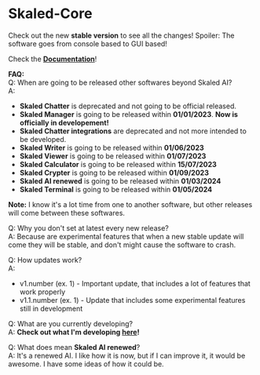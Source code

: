 # Skaled-Core
Check out the new **stable version** to see all the changes! Spoiler: The software goes from console based to GUI based! <br>

Check the **[Documentation](https://github.com/Skaled/Skaled-Core/wiki)**! <br>

**FAQ:** <br>
Q: When are going to be released other softwares beyond Skaled AI? <br>
A:
* **Skaled Chatter** is deprecated and not going to be official released.
* **Skaled Manager** is going to be released within **01/01/2023**. **Now is officially in developement!**
* **Skaled Chatter integrations** are deprecated and not more intended to be developed.
* **Skaled Writer** is going to be released within **01/06/2023**
* **Skaled Viewer** is going to be released within **01/07/2023**
* **Skaled Calculator** is going to be released within **15/07/2023**
* **Skaled Crypter** is going to be released within **01/09/2023**
* **Skaled AI renewed** is going to be released within **01/03/2024**
* **Skaled Terminal** is going to be released within **01/05/2024**

**Note:** I know it's a lot time from one to another software, but other releases will come between these softwares.

Q: Why you don't set at latest every new release? <br>
A: Because are experimental features that when a new stable update will come they will be stable, and don't might cause the software to crash.

Q: How updates work? <br>
A:
* v1.number (ex. 1) - Important update, that includes a lot of features that work properly <br>
* v1.1.number (ex. 1) - Update that includes some experimental features still in development <br>

Q: What are you currently developing? <br>
A: **Check out what I'm developing [here](https://trello.com/b/08H6V1DG/skaled-core)!**

Q: What does mean **Skaled AI renewed**? <br>
A: It's a renewed AI. I like how it is now, but if I can improve it, it would be awesome. I have some ideas of how it could be.

